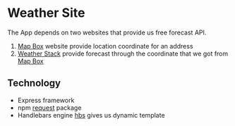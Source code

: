 # Weather Site

The App depends on two websites that provide us free forecast API.

1. [Map Box](https://www.mapbox.com/ "Mapbox") website provide location coordinate for an address
2. [Weather Stack](https://weatherstack.com/ "weatherstack") provide forecast through the coordinate that we got from [Map Box](https://www.mapbox.com/ "Mapbox")

## Technology

-  Express framework
-  npm [request](https://www.npmjs.com/package/request) package
-  Handlebars engine [hbs](https://www.npmjs.com/package/hbs "npm package") gives us dynamic template
